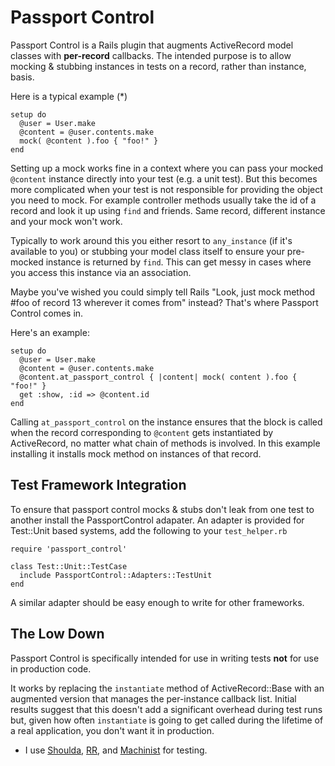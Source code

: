 Passport Control
================

Passport Control is a Rails plugin that augments ActiveRecord model classes with **per-record** callbacks. The intended purpose is to allow mocking & stubbing instances in tests on a record, rather than instance, basis.

Here is a typical example (*)

    setup do
      @user = User.make
      @content = @user.contents.make
      mock( @content ).foo { "foo!" }
    end

Setting up a mock works fine in a context where you can pass your mocked `@content` instance directly into your test (e.g. a unit test). But this becomes more complicated when your test is not responsible for providing the object you need to mock. For example controller methods usually take the id of a record and look it up using `find` and friends. Same record, different instance and your mock won't work. 

Typically to work around this you either resort to `any_instance` (if it's available to you) or stubbing your model class itself to ensure your pre-mocked instance is returned by `find`. This can get messy in cases where you access this instance via an association.

Maybe you've wished you could simply tell Rails "Look, just mock method #foo of record 13 wherever it comes from" instead? That's where Passport Control comes in.

Here's an example:

    setup do
      @user = User.make
      @content = @user.contents.make
      @content.at_passport_control { |content| mock( content ).foo { "foo!" }
      get :show, :id => @content.id
    end

Calling `at_passport_control` on the instance ensures that the block is called when the record corresponding to `@content` gets instantiated by ActiveRecord, no matter what chain of methods is involved. In this example installing it installs mock method on instances of that record.

Test Framework Integration
--------------------------

To ensure that passport control mocks & stubs don't leak from one test to another install the PassportControl adapater. An adapter is provided for Test::Unit based systems, add the following to your `test_helper.rb`

    require 'passport_control'
    
    class Test::Unit::TestCase
      include PassportControl::Adapters::TestUnit
    end

A similar adapter should be easy enough to write for other frameworks.

The Low Down
------------

Passport Control is specifically intended for use in writing tests **not** for use in production code.

It works by replacing the `instantiate` method of ActiveRecord::Base with an augmented version that manages the per-instance callback list. Initial results suggest that this doesn't add a significant overhead during test runs but, given how often `instantiate` is going to get called during the lifetime of a real application, you don't want it in production.

* I use [Shoulda](http://github.com/thoughtbot/shoulda/tree/master), [RR](http://github.com/btakita/rr/tree/master), and [Machinist](http://github.com/notahat/machinist/tree/master) for testing.

